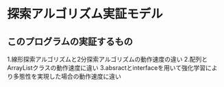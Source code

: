 # 探索アルゴリズム実証モデル
## このプログラムの実証するもの
1.線形探索アルゴリズムと2分探索アルゴリズムの動作速度の違い
2.配列とArrayListクラスの動作速度に違い
3.absractとinterfaceを用いて強化学習により多態性を実現した場合の動作速度に違い

